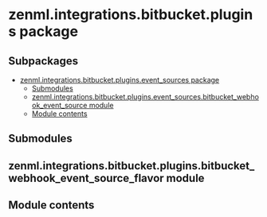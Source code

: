 # zenml.integrations.bitbucket.plugins package

## Subpackages

* [zenml.integrations.bitbucket.plugins.event_sources package](zenml.integrations.bitbucket.plugins.event_sources.md)
  * [Submodules](zenml.integrations.bitbucket.plugins.event_sources.md#submodules)
  * [zenml.integrations.bitbucket.plugins.event_sources.bitbucket_webhook_event_source module](zenml.integrations.bitbucket.plugins.event_sources.md#zenml-integrations-bitbucket-plugins-event-sources-bitbucket-webhook-event-source-module)
  * [Module contents](zenml.integrations.bitbucket.plugins.event_sources.md#module-contents)

## Submodules

## zenml.integrations.bitbucket.plugins.bitbucket_webhook_event_source_flavor module

## Module contents
